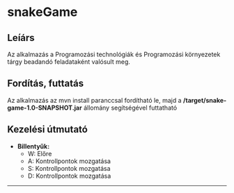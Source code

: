 # snakeGame

## Leíárs

 Az alkalmazás a Programozási technológiák és Programozási környezetek tárgy beadandó feladataként valósult meg.
  
## Fordítás, futtatás

 Az alkalmazás az mvn install paranccsal fordítható le, majd a **/target/snake-game-1.0-SNAPSHOT.jar** állomány segítségével futtatható

## Kezelési útmutató

* **Billentyűk:**
  * W: Előre
  * A: Kontrollpontok mozgatása
  * S: Kontrollpontok mozgatása
  * D: Kontrollpontok mozgatása

---

